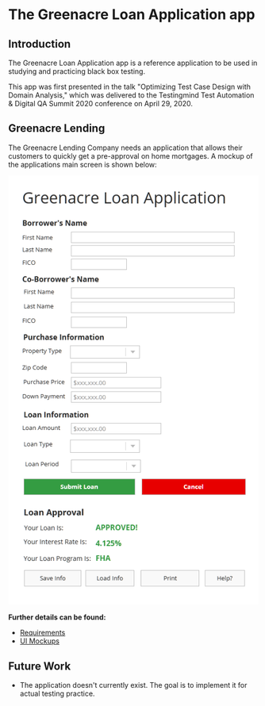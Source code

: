 # The Greenacre Loan Application app #

## Introduction ##

The Greenacre Loan Application app is a reference application to be used in studying and practicing black box testing.

This app was first presented in the talk "Optimizing Test Case Design with Domain Analysis," which was delivered to the Testingmind Test Automation & Digital QA Summit 2020 conference on April 29, 2020.

## Greenacre Lending ##

The Greenacre Lending Company needs an application that allows their customers to quickly get a pre-approval on home mortgages. A mockup of the applications main screen is shown below:

![Greenacre Loan Approval App](./docs/images/main-page-mobile.png)

**Further details can be found:**

* [Requirements](./docs/requirements/requirements.md)
* [UI Mockups](./docs/requirements/ui-mockups.md)

## Future Work ##

* The application doesn't currently exist. The goal is to implement it for actual testing practice.